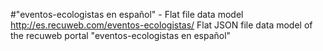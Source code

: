 #"eventos-ecologistas en español" - Flat file data model
http://es.recuweb.com/eventos-ecologistas/
Flat JSON file data model of the recuweb portal "eventos-ecologistas en español"
